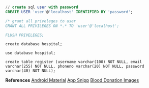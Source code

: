 ```sql

// create sql user with password
CREATE USER 'user'@'localhost' IDENTIFIED BY 'password';

/* grant all priveleges to user
GRANT ALL PRIVILEGES ON *.* TO 'user'@'localhost';

FLUSH PRIVELEGES;
```


```
create database hospital;

use database hospital;

create table register (username varchar(100) NOT NULL, email varchar(255) NOT NULL, phoneno varchar(20) NOT NULL, password varchar(40) NOT NULL);
```

**References**
[Android Material](https://github.com/material-components/material-components-android/)
[App Snipp](https://appsnipp.com/category/android/)
[Blood Donation Images](https://pngtree.com/so/blood-donation)


